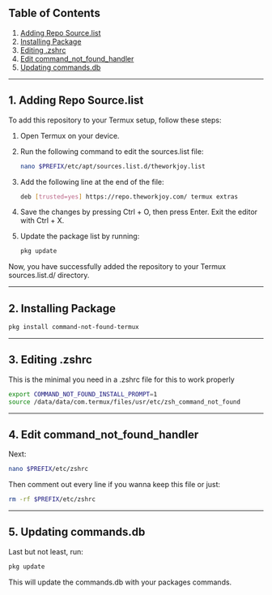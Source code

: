 ## Table of Contents
1. [Adding Repo Source.list](#1-adding-repo-sourcelist)
2. [Installing Package](#2-installing-package)
3. [Editing .zshrc](#3-editing-zshrc)
4. [Edit command_not_found_handler](#4-edit-command_not_found_handler)
5. [Updating commands.db](#5-updating-commandsdb)

---

## 1. Adding Repo Source.list

To add this repository to your Termux setup, follow these steps:

1. Open Termux on your device.

2. Run the following command to edit the sources.list file:
   ```bash
   nano $PREFIX/etc/apt/sources.list.d/theworkjoy.list
   ```

3. Add the following line at the end of the file:
   ```bash
   deb [trusted=yes] https://repo.theworkjoy.com/ termux extras
   ```

4. Save the changes by pressing Ctrl + O, then press Enter. Exit the editor with Ctrl + X.

5. Update the package list by running:
   ```bash
   pkg update
   ```
 Now, you have successfully added the repository to your Termux sources.list.d/ directory.

---

## 2. Installing Package

```bash
pkg install command-not-found-termux
```

---

## 3. Editing .zshrc

This is the minimal you need in a .zshrc file for this to work properly
```bash
export COMMAND_NOT_FOUND_INSTALL_PROMPT=1
source /data/data/com.termux/files/usr/etc/zsh_command_not_found
```

---

## 4. Edit command_not_found_handler

Next:
```bash
nano $PREFIX/etc/zshrc
```
Then comment out every line if you wanna keep this file or just:
```bash
rm -rf $PREFIX/etc/zshrc
```

---

## 5. Updating commands.db

Last but not least, run:
```bash
pkg update
```
This will update the commands.db with your packages commands.
